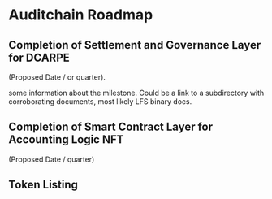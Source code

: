# Auditchain Roadmap

## Completion of Settlement and Governance Layer for DCARPE 
(Proposed Date / or quarter).

some information about the milestone.  Could be a link to a subdirectory with corroborating documents, most likely LFS binary docs.

## Completion of Smart Contract Layer for Accounting Logic NFT
(Proposed Date / quarter)

## Token Listing

